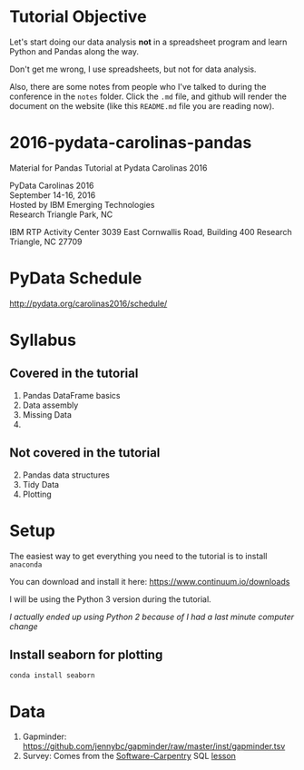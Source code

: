 # Tutorial Objective

Let's start doing our data analysis **not** in a spreadsheet program and learn Python and Pandas along the way.

Don't get me wrong, I use spreadsheets, but not for data analysis.

Also, there are some notes from people who I've talked to during the conference in the `notes` folder.
Click the `.md` file, and github will render the document on the website (like this `README.md` file you are reading now).

# 2016-pydata-carolinas-pandas
Material for Pandas Tutorial at Pydata Carolinas 2016

PyData Carolinas 2016  
September 14-16, 2016  
Hosted by IBM Emerging Technologies  
Research Triangle Park, NC

IBM RTP Activity Center
3039 East Cornwallis Road, Building 400
Research Triangle, NC 27709

# PyData Schedule

http://pydata.org/carolinas2016/schedule/


# Syllabus

## Covered in the tutorial

1. Pandas DataFrame basics
3. Data assembly
4. Missing Data
5. 
## Not covered in the tutorial

2. Pandas data structures
5. Tidy Data
6. Plotting

# Setup

The easiest way to get everything you need to the tutorial is to install `anaconda`

You can download and install it here: https://www.continuum.io/downloads

I will be using the Python 3 version during the tutorial.

*I actually ended up using Python 2 because of I had a last minute computer change*

## Install seaborn for plotting

`conda install seaborn`

# Data

1. Gapminder: https://github.com/jennybc/gapminder/raw/master/inst/gapminder.tsv
2. Survey: Comes from the [Software-Carpentry](http://software-carpentry.org/) SQL [lesson](http://swcarpentry.github.io/sql-novice-survey)
